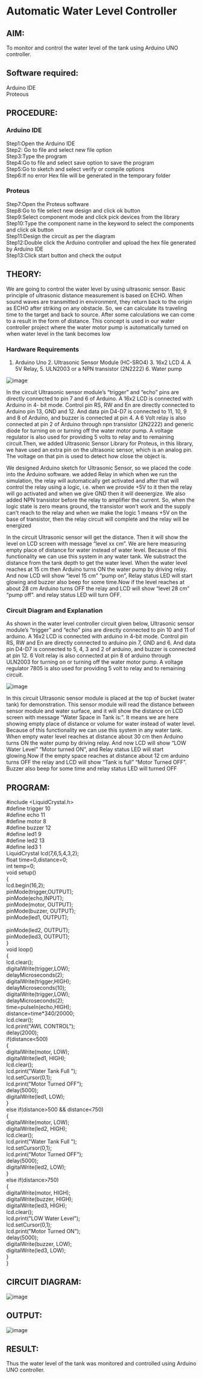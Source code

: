# Automatic Water Level Controller

##  AIM:
To monitor and control the water level of the tank using Arduino UNO controller.

## Software required:
Arduino IDE </br>
Proteous

## PROCEDURE:
### Arduino IDE
Step1:Open the Arduino IDE </br>
Step2: Go to file and select new file option </br>
Step3:Type the program </br>
Step4:Go to file and select save option to save the program </br>
Step5:Go to sketch and select verify or compile options </br>
Step6:If no error Hex file will be generated in the temporary folder </br>
### Proteus
Step7:Open the Proteus software </br>
Step8:Go to file select new design and click ok button </br>
Step9:Select component mode and click pick devices from the library </br>
Step10:Type the component name in the keyword to select the components and click ok button </br>
Step11:Design the circuit as per the diagram </br>
Step12:Double click the Arduino controller and upload the hex file generated by Arduino IDE </br>
Step13:Click start button and check the output

## THEORY:

We are going to control the water level by using ultrasonic sensor. Basic principle of ultrasonic distance measurement is based on ECHO. When sound waves are transmitted in environment, they return back to the origin as ECHO after striking on any obstacle. So, we can calculate its traveling time to the target and back to source. After some calculations we can come to a result in the form of distance. This concept is used in our water controller project where the water motor pump is automatically turned on when water level in the tank becomes low

### Hardware Requirements 

1. Arduino Uno 2. Ultrasonic Sensor Module (HC-SRO4) 3. 16x2 LCD 4. A 5V Relay, 5. ULN2003 or a NPN transistor (2N2222) 6. Water pump

![image](https://user-images.githubusercontent.com/71547910/235332412-e276fbff-58de-4684-94aa-8c753492c0b2.png)

In the circuit Ultrasonic sensor module’s “trigger” and “echo” pins are directly connected to pin 7 and 6 of Arduino. A 16x2 LCD is connected with Arduino in 4- bit mode. Control pin RS, RW and En are directly connected to Arduino pin 13, GND and 12. And data pin D4-D7 is connected to 11, 10, 9 and 8 of Arduino, and buzzer is connected at pin 4. A 6 Volt relay is also connected at pin 2 of Arduino through npn transistor (2N2222) and generic diode for turning on or turning off the water motor pump. A voltage regulator is also used for providing 5 volts to relay and to remaining circuit.Then, we added Ultrasonic Sensor Library for Proteus, in this library, we have used an extra pin on the ultrasonic sensor, which is an analog pin. The voltage on that pin is used to detect how close the object is.

We designed Arduino sketch for Ultrasonic Sensor, so we placed the code into the Arduino software. we added Relay in which when we run the simulation, the relay will automatically get activated and after that will control the relay using a logic, i.e. when we provide +5V to it then the relay will go activated and when we give GND then it will deenergize. We also added NPN transistor before the relay to amplifier the current. So, when the logic state is zero means ground, the transistor won’t work and the supply can't reach to the relay and when we make the logic 1 means +5V on the base of transistor, then the relay circuit will complete and the relay will be energized

In the circuit Ultrasonic sensor will get the distance. Then it will show the level on LCD screen with message “level xx cm”. We are here measuring empty place of distance for water instead of water level. Because of this functionality we can use this system in any water tank. We substract the distance from the tank depth to get the water level. When the water level reaches at 15 cm then Arduino turns ON the water pump by driving relay. And now LCD will show “level 15 cm” “pump on”, Relay status LED will start glowing and buzzer also beep for some time.Now if the level reaches at about 28 cm Arduino turns OFF the relay and LCD will show “level 28 cm” “pump off”. and relay status LED will turn OFF.

### Circuit Diagram and Explanation

As shown in the water level controller circuit given below, Ultrasonic sensor module’s “trigger” and “echo” pins are directly connected to pin 10 and 11 of arduino. A 16x2 LCD is connected with arduino in 4-bit mode. Control pin RS, RW and En are directly connected to arduino pin 7, GND and 6. And data pin D4-D7 is connected to 5, 4, 3 and 2 of arduino, and buzzer is connected at pin 12. 6 Volt relay is also connected at pin 8 of arduino through ULN2003 for turning on or turning off the water motor pump. A voltage regulator 7805 is also used for providing 5 volt to relay and to remaining circuit.

![image](https://user-images.githubusercontent.com/71547910/235332565-e4933960-e14f-4c34-8c21-240727a93f9c.png)

In this circuit Ultrasonic sensor module is placed at the top of bucket (water tank) for demonstration. This sensor module will read the distance between sensor module and water surface, and it will show the distance on LCD screen with message “Water Space in Tank is:”. It means we are here showing empty place of distance or volume for water instead of water level. Because of this functionality we can use this system in any water tank. When empty water level reaches at distance about 30 cm then Arduino turns ON the water pump by driving relay. And now LCD will show “LOW Water Level” “Motor turned ON”, and Relay status LED will start glowing.Now if the empty space reaches at distance about 12 cm arduino turns OFF the relay and LCD will show “Tank is full” “Motor Turned OFF”. Buzzer also beep for some time and relay status LED will turned OFF



## PROGRAM:
#include <LiquidCrystal.h></br>
#define trigger 10</br>
#define echo 11</br>
#define motor 8</br>
#define buzzer 12</br>
#define led1 9</br>
#define led2 13</br>
#define led3 1</br>
LiquidCrystal lcd(7,6,5,4,3,2);</br>
float time=0,distance=0;</br>
int temp=0;</br>
void setup()</br>
{</br>
lcd.begin(16,2);</br>
pinMode(trigger,OUTPUT);</br>
pinMode(echo,INPUT);</br>
pinMode(motor, OUTPUT);</br>
pinMode(buzzer, OUTPUT);</br>
pinMode(led1, OUTPUT);</br></br>
pinMode(led2, OUTPUT);</br>
pinMode(led3, OUTPUT);</br>
}</br>
void loop()</br>
{</br>
lcd.clear();</br>
digitalWrite(trigger,LOW);</br>
delayMicroseconds(2);</br>
digitalWrite(trigger,HIGH);</br>
delayMicroseconds(10);</br>
digitalWrite(trigger,LOW);</br>
delayMicroseconds(2);</br>
time=pulseIn(echo,HIGH);</br>
distance=time*340/20000;</br>
lcd.clear();</br>
lcd.print("AWL CONTROL");</br>
delay(2000);</br>
if(distance<500)</br>
{</br>
digitalWrite(motor, LOW);</br>
digitalWrite(led1, HIGH);</br>
lcd.clear();</br>
lcd.print("Water Tank Full ");</br>
lcd.setCursor(0,1);</br>
lcd.print("Motor Turned OFF");</br>
delay(5000);</br>
digitalWrite(led1, LOW);</br>
}</br>
else if(distance>500 && distance<750)</br>
{</br>
digitalWrite(motor, LOW);</br>
digitalWrite(led2, HIGH);</br>
lcd.clear();</br>
lcd.print("Water Tank Full ");</br>
lcd.setCursor(0,1);</br>
lcd.print("Motor Turned OFF");</br>
delay(5000);</br>
digitalWrite(led2, LOW);</br>
}</br>
else if(distance>750)</br>
{</br>
digitalWrite(motor, HIGH);</br>
digitalWrite(buzzer, HIGH);</br>
digitalWrite(led3, HIGH);</br>
lcd.clear();</br>
lcd.print("LOW Water Level");</br>
lcd.setCursor(0,1);</br>
lcd.print("Motor Turned ON");</br>
delay(5000);</br>
digitalWrite(buzzer, LOW);</br>
digitalWrite(led3, LOW);</br>
}</br>
}</br>


## CIRCUIT DIAGRAM:
![image](https://github.com/Poovaitamil/Automatic-water-level-controller/assets/132209885/eecc0aad-57ef-4b17-ac56-89bb5113581a)



## OUTPUT:
![image](https://github.com/Poovaitamil/Automatic-water-level-controller/assets/132209885/46a5d32b-3e4d-4b98-98ac-be327c1a75d1)



## RESULT:
Thus the water level of the tank was monitored and controlled using Arduino UNO controller.


